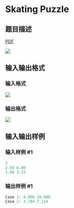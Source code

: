 # Skating Puzzle

## 题目描述

[problemUrl]: https://uva.onlinejudge.org/index.php?option=com_onlinejudge&Itemid=8&category=861&page=show_problem&problem=4715

[PDF](https://uva.onlinejudge.org/external/128/p12850.pdf)

![](https://cdn.luogu.com.cn/upload/vjudge_pic/UVA12850/3a25c6371b8122f885461a1ca3480d4ccb897100.png)

## 输入输出格式

### 输入格式

![](https://cdn.luogu.com.cn/upload/vjudge_pic/UVA12850/7e6b72c54946d8e3eae6076b2d651a6227018e38.png)

### 输出格式

![](https://cdn.luogu.com.cn/upload/vjudge_pic/UVA12850/9c877f9f8efdbf238addaab5788f23f96f1f3469.png)

## 输入输出样例

### 输入样例 #1

```cpp
2
2.50 6.00
1.88 3.33
```


### 输出样例 #1

```cpp
Case 1: 4.000 10.000
Case 2: 3.784 7.114
```


